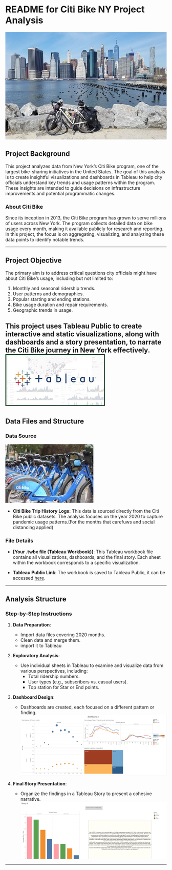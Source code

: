 # README for Citi Bike NY Project Analysis
![Project](Images/newa.jpg)
## Project Background

This project analyzes data from New York’s Citi Bike program, one of the largest bike-sharing initiatives in the United States. The goal of this analysis is to create insightful visualizations and dashboards in Tableau to help city officials understand key trends and usage patterns within the program. These insights are intended to guide decisions on infrastructure improvements and potential programmatic changes.

### About Citi Bike
Since its inception in 2013, the Citi Bike program has grown to serve millions of users across New York. The program collects detailed data on bike usage every month, making it available publicly for research and reporting. In this project, the focus is on aggregating, visualizing, and analyzing these data points to identify notable trends.

---

## Project Objective

The primary aim is to address critical questions city officials might have about Citi Bike’s usage, including but not limited to:
1. Monthly and seasonal ridership trends.
2. User patterns and demographics.
3. Popular starting and ending stations.
4. Bike usage duration and repair requirements.
5. Geographic trends in usage.

This project uses Tableau Public to create interactive and static visualizations, along with dashboards and a story presentation, to narrate the Citi Bike journey in New York effectively.
![Project](Images/download.jpg)
---

## Data Files and Structure

### Data Source
![Project](Images/citibike.jpg)
- **Citi Bike Trip History Logs:** This data is sourced directly from the Citi Bike public datasets. The analysis focuses on the year 2020 to capture pandemic usage patterns.(For the months that carefuws and social distancing applied)

### File Details
- **[Your .twbx file (Tableau Workbook)]**: This Tableau workbook file contains all visualizations, dashboards, and the final story. Each sheet within the workbook corresponds to a specific visualization.

- **Tableau Public Link**: The workbook is saved to Tableau Public, it can be accessed [here](https://public.tableau.com/app/profile/zahra.pazouki/viz/CitiBikeNY-ZaraPazouki/TotalNumberofTripsinmonth?publish=yes). 
---

## Analysis Structure

### Step-by-Step Instructions

1. **Data Preparation**:
   - Import data files covering 2020 months.
   - Clean data and merge them.
   - import it to Tableau

2. **Exploratory Analysis**:
   - Use individual sheets in Tableau to examine and visualize data from various perspectives, including:
     - Total ridership numbers.
     - User types (e.g., subscribers vs. casual users).
     - Top station for Star or End points.

4. **Dashboard Design**:
   - Dashboards are created, each focused on a different pattern or finding.
   ![Project](Images/Dashboard.jpg)

5. **Final Story Presentation**:
   - Organize the findings in a Tableau Story to present a cohesive narrative.
   ![Project](Images/Story.jpg)

---

